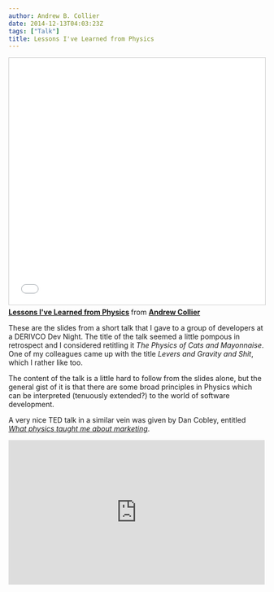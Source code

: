 ```yaml
---
author: Andrew B. Collier
date: 2014-12-13T04:03:23Z
tags: ["Talk"]
title: Lessons I've Learned from Physics
---
```


<!--more-->

<iframe src="//www.slideshare.net/slideshow/embed_code/key/fS3YAp43ihxMa3" width="595" height="485" frameborder="0" marginwidth="0" marginheight="0" scrolling="no" style="border:1px solid #CCC; border-width:1px; margin-bottom:5px; max-width: 100%;" allowfullscreen> </iframe> <div style="margin-bottom:5px"> <strong> <a href="//www.slideshare.net/andrewbcollier/lessons-fromphysics" title="Lessons I've Learned from Physics" target="_blank">Lessons I've Learned from Physics</a> </strong> from <strong><a target="_blank" href="https://www.slideshare.net/andrewbcollier">Andrew Collier</a></strong> </div>

These are the slides from a short talk that I gave to a group of developers at a DERIVCO Dev Night. The title of the talk seemed a little pompous in retrospect and I considered retitling it _The Physics of Cats and Mayonnaise_. One of my colleagues came up with the title _Levers and Gravity and Shit_, which I rather like too.

The content of the talk is a little hard to follow from the slides alone, but the general gist of it is that there are some broad principles in Physics which can be interpreted (tenuously extended?) to the world of software development.

A very nice TED talk in a similar vein was given by Dan Cobley, entitled [_What physics taught me about marketing_](https://www.ted.com/talks/dan_cobley_what_physics_taught_me_about_marketing?language=en).

<div style="max-width:640"><div style="position:relative;height:0;padding-bottom:56.25%"><iframe src="https://embed.ted.com/talks/dan_cobley_what_physics_taught_me_about_marketing" width="640" height="360" style="position:absolute;left:0;top:0;width:100%;height:100%" frameborder="0" scrolling="no" allowfullscreen></iframe></div></div>